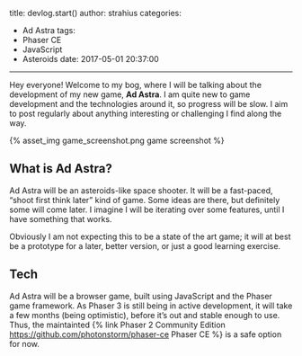 title: devlog.start()
author: strahius
categories:
- Ad Astra
tags:
- Phaser CE
- JavaScript
- Asteroids
date: 2017-05-01 20:37:00
---
Hey everyone! Welcome to my bog, where I will be talking about the development of my new game, **Ad Astra**. I am quite new to game development and the technologies around it, so progress will be slow. I aim to post regularly about anything interesting or challenging I find along the way.

{% asset_img game_screenshot.png game screenshot %}

## What is Ad Astra?
Ad Astra will be an asteroids-like space shooter. It will be a fast-paced, “shoot first think later” kind of game. Some ideas are there, but definitely some will come later. I imagine I will be iterating over some features, until I have something that works.

Obviously I am not expecting this to be a state of the art game; it will at best be a prototype for a later, better version, or just a good learning exercise. 

## Tech
Ad Astra will be a browser game, built using JavaScript and the Phaser game framework. As Phaser 3 is still being in active development, it will take a few months (being optimistic), before it’s out and stable enough to use. Thus, the maintainted {% link Phaser 2 Community Edition https://github.com/photonstorm/phaser-ce Phaser CE %} is a safe option for now.